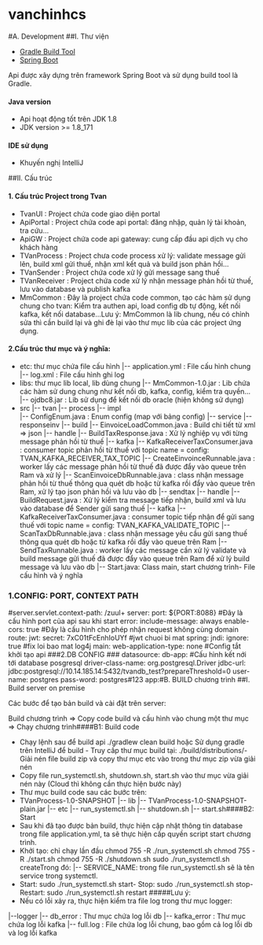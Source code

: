 # vanchinhcs
#A. Development
##I. Thư viện
- [Gradle Build Tool](https://gradle.org/)
- [Spring Boot](https://spring.io/projects/spring-boot)

Api được xây dựng trên framework Spring Boot và sử dụng build tool là Gradle.

#### Java version
- Api hoạt động tốt trên JDK 1.8
- JDK version >= 1.8_171
#### IDE sử dụng
- Khuyến nghị IntelliJ

##II. Cấu trúc
#### 1. Cấu trúc Project trong Tvan
- TvanUI        :   Project chứa code giao diện portal
- ApiPortal     :   Project chứa code api portal: đăng nhập, quản lý tài khoản, tra cứu...
- ApiGW         :   Project chứa code api gateway: cung cấp đầu api dịch vụ cho khách hàng
- TVanProcess   :   Project chưa code process xử lý: validate message gửi lên, build xml gửi thuế, nhận xml kết quả và build json phản hồi...
- TVanSender    :   Project chứa code xử lý gửi message sang thuế
- TVanReceiver  :   Project chứa code xử lý nhận message phản hồi từ thuế, lưu vào database và publish kafka
- MmCommon      :   Đây là project chứa code common, tạo các hàm sử dụng chung cho tvan: Kiểm tra authen api, load config db tự động, kết nối kafka, kết nối database...Lưu ý: MmCommon là lib chung, nếu có chỉnh sửa thì cần build lại và ghi đè lại vào thư mục lib của các project ứng dụng.
#### 2.Cấu trúc thư mục và ý nghĩa:

- etc: thư mục chứa file cấu hình
    |-- application.yml         :   File cấu hình chung
    |-- log.xml                 :   File cấu hình ghi log
- libs: thư mục lib local, lib dùng chung
    |-- MmCommon-1.0.jar        :   Lib chứa các hàm sử dung chung như kết nối db, kafka, config, kiểm tra quyền...
    |-- ojdbc8.jar              :   Lib sử dụng để kết nối db oracle (hiện không sử dụng)
- src
    |-- tvan
        |-- process
            |-- impl  
                |-- ConfigEnum.java     :   Enum config (map với bảng config)
            |-- service
                |-- responseinv
                    |-- build
                        |-- EinvoiceLoadCommon.java         :   Build chi tiết từ xml => json 
                    |-- handle
                        |-- BuildTaxResponse.java           :   Xử lý nghiệp vụ với từng message phản hồi từ thuế
                    |-- kafka
                        |-- KafkaReceiverTaxConsumer.java   :   consumer topic phản hồi từ thuế với topic name = config: TVAN_KAFKA_RECEIVER_TAX_TOPIC
                    |-- CreateEinvoinceRunnable.java        :   worker lấy các message phản hồi từ thuế đã được đẩy vào queue trên Ram và xử lý
                    |-- ScanEinvoiceDbRunnable.java         :   class nhận message phản hồi từ thuế thông qua quét db hoặc từ kafka rồi đẩy vào queue trên Ram,
                    xử lý tạo json phản hồi và lưu vào db
                |-- sendtax
                    |-- handle
                        |-- BuildRequest.java           :   Xử lý kiểm tra message tiếp nhận, build xml và lưu vào database để Sender gửi sang thuế
                    |-- kafka
                        |-- KafkaReceiverTaxConsumer.java   :   consumer topic tiếp nhận để gửi sang thuế với topic name = config: TVAN_KAFKA_VALIDATE_TOPIC
                    |-- ScanTaxDbRunnable.java          :   class nhận message yêu cầu gửi sang thuế thông qua quét db hoặc từ kafka rồi đẩy vào queue trên Ram
                    |--  SendTaxRunnable.java           :   worker lấy các message cần xử lý validate và build message gửi thuế đã được đẩy vào queue trên Ram để xử lý build message và lưu vào db
        |-- Start.java: Class main, start chương trình- File cấu hình và ý nghĩa
### 1.CONFIG: PORT, CONTEXT PATH ###
#server.servlet.context-path: /zuul+
server:
   port: ${PORT:8088} #Đây là cấu hình port của api sau khi start
   error:
      include-message: always
   enable-cors: true   #Đây là cấu hình cho phép nhận request không cùng domain
   route:
      jwt:
         secret: 7xC01tFcEnhIoUYf #jwt chuoi bi mat
spring:
   jndi:
      ignore: true #fix loi bao mat log4j
   main:
      web-application-type: none #Config tắt khởi tạo api
###2.DB CONFIG ###
datasource:
   db-app: #Cấu hình kết nới tới database posgresql
      driver-class-name: org.postgresql.Driver
      jdbc-url: jdbc:postgresql://10.14.185.14:5432/tvandb_test?prepareThreshold=0
      user-name: postgres
      pass-word: postgres#123
app:#B. BUILD chương trình
##I. Build server on premise

Các bước để tạo bản build và cài đặt trên server:

Build chương trình => Copy code build và cấu hình vào chung một thư mục => Chạy chương trình####B1: Build code
- Chạy lệnh sau để build api
 ./gradlew clean build
hoặc 
    Sử dụng gradle trên IntelliJ để build - Truy cấp thư mục build tại:
 ./build/distributions/- Giải nén file build zip và copy thư mục etc vào trong thư mục zip vừa giải nén
- Copy file run_systemctl.sh, shutdown.sh, start.sh vào thư mục vừa giải nén này (Cloud thì không cần thực hiện bước này)
- Thư mục build code sau các bước trên:
- TVanProcess-1.0-SNAPSHOT
    |-- lib
    |-- TVanProcess-1.0-SNAPSHOT-plain.jar
    |-- etc
    |-- run_systemctl.sh
    |-- shutdown.sh
    |-- start.sh####B2: Start
- Sau khi đã tạo được bản build, thực hiện cập nhật thông tin database trong file application.yml, ta sẽ thực hiện cấp quyền script start chương trình.
- Khởi tạo: chỉ chạy lần đầu
chmod 755 -R ./run_systemctl.sh
chmod 755 -R ./start.sh
chmod 755 -R ./shutdown.sh
sudo ./run_systemctl.sh createTrong đó:
|-- SERVICE_NAME:  trong file run_systemctl.sh sẽ là tên service trong systemctl.
- Start: 
sudo ./run_systemctl.sh start- Stop: 
sudo ./run_systemctl.sh stop- Restart: 
sudo ./run_systemctl.sh restart
#####Lưu ý:
- Nếu có lỗi xảy ra, thực hiện kiểm tra file log trong thư mục logger:

|--logger
    |-- db_error        :   Thư mục chứa log lỗi db
    |-- kafka_error     :   Thư mục chứa log lỗi kafka
    |-- full.log        :   File chứa log lỗi chung, bao gồm cả log lỗi db và log lỗi kafka
